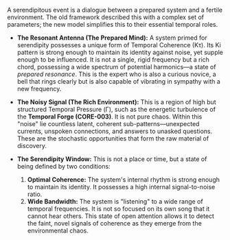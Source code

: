 A serendipitous event is a dialogue between a prepared system and a fertile environment. The old framework described this with a complex set of parameters; the new model simplifies this to their essential temporal roles.

*   **The Resonant Antenna (The Prepared Mind):** A system primed for serendipity possesses a unique form of Temporal Coherence (Kτ). Its Ki pattern is strong enough to maintain its identity against noise, yet supple enough to be influenced. It is not a single, rigid frequency but a rich chord, possessing a wide spectrum of potential harmonics—a state of *prepared resonance*. This is the expert who is also a curious novice, a bell that rings clearly but is also capable of vibrating in sympathy with a new frequency.

*   **The Noisy Signal (The Rich Environment):** This is a region of high but structured Temporal Pressure (Γ), such as the energetic turbulence of the **Temporal Forge (CORE-003)**. It is not pure chaos. Within this "noise" lie countless latent, coherent sub-patterns—unexpected currents, unspoken connections, and answers to unasked questions. These are the stochastic opportunities that form the raw material of discovery.

*   **The Serendipity Window:** This is not a place or time, but a state of being defined by two conditions:
    1.  **Optimal Coherence:** The system's internal rhythm is strong enough to maintain its identity. It possesses a high internal signal-to-noise ratio.
    2.  **Wide Bandwidth:** The system is "listening" to a wide range of temporal frequencies. It is not so focused on its own song that it cannot hear others. This state of open attention allows it to detect the faint, novel signals of coherence as they emerge from the environmental chaos.